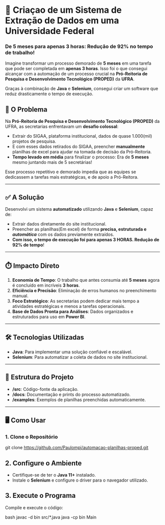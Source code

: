  # 🚀 Criaçao de um Sistema de Extração de Dados em uma Universidade Federal  
### De **5 meses** para **apenas 3 horas**: **Redução de 92%** no tempo de trabalho!

Imagine transformar um processo demorado de **5 meses** em uma tarefa que pode ser completada em **apenas 3 horas**. Isso foi o que consegui alcançar com a automação de um processo crucial na **Pró-Reitoria de Pesquisa e Desenvolvimento Tecnológico (PROPED)** da **UFRA**.  

Graças à combinação de **Java** e **Selenium**, consegui criar um software que reduz drasticamente o tempo de execução.


## 🛑 O Problema  
Na **Pró-Reitoria de Pesquisa e Desenvolvimento Tecnológico (PROPED)** da UFRA, as secretarias enfrentavam um **desafio colossal**:
- Extrair do SIGAA, plataforma institucional, dados de quase 1.000(mil) projetos de pesquisa.
- E com esses dados retirados do SIGAA, preencher **manualmente** planilhas de excel para ajudar na tomada de decisão da Pró-Reitoria.  
- **Tempo levado em média** para finalizar o processo: Era de **5 meses** mesmo juntando mais de 5 secretárias!  

Esse processo repetitivo e demorado impedia que as equipes se dedicassem a tarefas mais estratégicas, e de apoio a Pró-Reitora.  

---

## ✅ A Solução  
Desenvolvi um sistema **automatizado** utilizando **Java** e **Selenium**, capaz de:  
- Extrair dados diretamente do site institucional.  
- Preencher as planilhas(Em excel) de forma **precisa, estruturada e ***automática*****  com os dados previamente extraídos.  
- **Com isso, o tempo de execução foi para apenas 3 HORAS. Redução de 92% de tempo**!
---

## ⏱️ Impacto Direto  
1. **Economia de Tempo**: O trabalho que antes consumia até **5 meses** agora é concluído em incríveis **3 horas**.  
2. **Eficiência e Precisão**: Eliminação de erros humanos no preenchimento manual.  
3. **Foco Estratégico**: As secretarias podem dedicar mais tempo a atividades estratégicas e menos a tarefas operacionais.  
4. **Base de Dados Pronta para Análises**: Dados organizados e estruturados para uso em **Power BI**.  

---

## 🛠️ Tecnologias Utilizadas  
- **Java**: Para implementar uma solução confiável e escalável.  
- **Selenium**: Para automatizar a coleta de dados no site institucional.  

---

## 📂 Estrutura do Projeto  
- **/src**: Código-fonte da aplicação.  
- **/docs**: Documentação e prints do processo automatizado.  
- **/examples**: Exemplos de planilhas preenchidas automaticamente.  

---
## 🖥️ Como Usar  

### 1. Clone o Repositório  
git clone https://github.com/Paulompj/automacao-planilhas-proped.git

## 2. Configure o Ambiente  
- Certifique-se de ter o **Java 11+** instalado.  
- Instale o **Selenium** e configure o driver para o navegador utilizado.  

## 3. Execute o Programa  
Compile e execute o código:  

bash
javac -d bin src/*.java
java -cp bin Main

